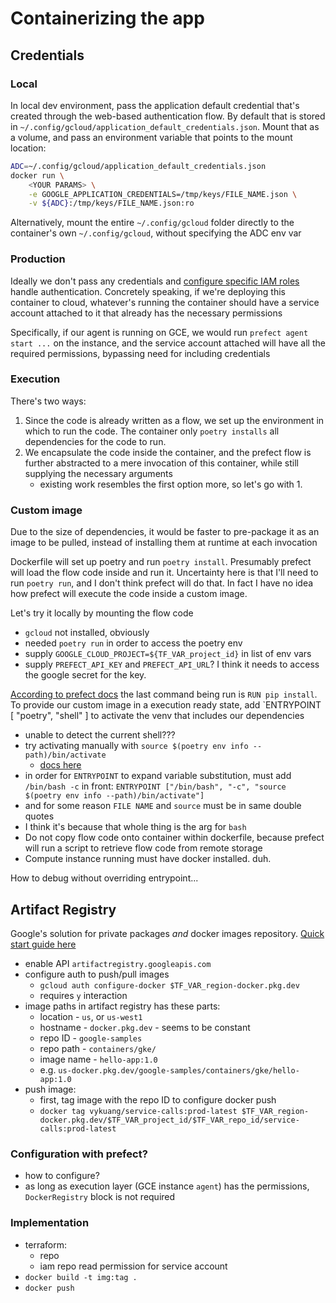 # Containerizing the app

## Credentials

### Local

In local dev environment, pass the application default credential that's created through the web-based authentication flow. By default that is stored in `~/.config/gcloud/application_default_credentials.json`. Mount that as a volume, and pass an environment variable that points to the mount location:

```bash
ADC=~/.config/gcloud/application_default_credentials.json
docker run \
    <YOUR PARAMS> \
    -e GOOGLE_APPLICATION_CREDENTIALS=/tmp/keys/FILE_NAME.json \
    -v ${ADC}:/tmp/keys/FILE_NAME.json:ro
```

Alternatively, mount the entire `~/.config/gcloud` folder directly to the container's own `~/.config/gcloud`, without specifying the ADC env var

### Production

Ideally we don't pass any credentials and [configure specific IAM roles](https://cloud.google.com/run/docs/authenticating/service-to-service) handle authentication. Concretely speaking, if we're deploying this container to cloud, whatever's running the container should have a service account attached to it that already has the necessary permissions

Specifically, if our agent is running on GCE, we would run `prefect agent start ...` on the instance, and the service account attached will have all the required permissions, bypassing need for including credentials

### Execution

There's two ways:

1. Since the code is already written as a flow, we set up the environment in which to run the code. The container only `poetry installs` all dependencies for the code to run.
1. We encapsulate the code inside the container, and the prefect flow is further abstracted to a mere invocation of this container, while still supplying the necessary arguments
   - existing work resembles the first option more, so let's go with 1.

### Custom image

Due to the size of dependencies, it would be faster to pre-package it as an image to be pulled, instead of installing them at runtime at each invocation

Dockerfile will set up poetry and run `poetry install`. Presumably prefect will load the flow code inside and run it. Uncertainty here is that I'll need to run `poetry run`, and I don't think prefect will do that. In fact I have no idea how prefect will execute the code inside a custom image.

Let's try it locally by mounting the flow code

- `gcloud` not installed, obviously
- needed `poetry run` in order to access the poetry env
- supply `GOOGLE_CLOUD_PROJECT=${TF_VAR_project_id}` in list of env vars
- supply `PREFECT_API_KEY` and `PREFECT_API_URL`? I think it needs to access the google secret for the key.

[According to prefect docs](https://docs.prefect.io/latest/concepts/infrastructure/#building-your-own-image) the last command being run is `RUN pip install`. To provide our custom image in a execution ready state, add \`ENTRYPOINT \[ "poetry", "shell" \] to activate the venv that includes our dependencies

- unable to detect the current shell???
- try activating manually with `source $(poetry env info --path)/bin/activate`
  - [docs here](https://python-poetry.org/docs/basic-usage/#activating-the-virtual-environment)
- in order for `ENTRYPOINT` to expand variable substitution, must add `/bin/bash -c` in front:
  `ENTRYPOINT ["/bin/bash", "-c", "source $(poetry env info --path)/bin/activate"]`
- and for some reason `FILE NAME` and `source` must be in same double quotes
- I think it's because that whole thing is the arg for `bash`
- Do not copy flow code onto container within dockerfile, because prefect will run a script to retrieve flow code from remote storage
- Compute instance running must have docker installed. duh.

How to debug without overriding entrypoint...

## Artifact Registry

Google's solution for private packages *and* docker images repository. [Quick start guide here](https://cloud.google.com/artifact-registry/docs/docker/store-docker-container-images#create)

- enable API `artifactregistry.googleapis.com`
- configure auth to push/pull images
  - `gcloud auth configure-docker $TF_VAR_region-docker.pkg.dev`
  - requires `y` interaction
- image paths in artifact registry has these parts:
  - location - `us`, or `us-west1`
  - hostname - `docker.pkg.dev` - seems to be constant
  - repo ID - `google-samples`
  - repo path - `containers/gke/`
  - image name - `hello-app:1.0`
  - e.g. `us-docker.pkg.dev/google-samples/containers/gke/hello-app:1.0`
- push image:
  - first, tag image with the repo ID to configure docker push
  - `docker tag vykuang/service-calls:prod-latest $TF_VAR_region-docker.pkg.dev/$TF_VAR_project_id/$TF_VAR_repo_id/service-calls:prod-latest`

### Configuration with prefect?

- how to configure?
- as long as execution layer (GCE instance `agent`) has the permissions, `DockerRegistry` block is not required

### Implementation

- terraform:
  - repo
  - iam repo read permission for service account
- `docker build -t img:tag .`
- `docker push`
